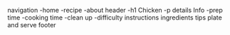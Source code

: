 navigation
-home 
-recipe
-about
header
-h1 Chicken
-p details
Info
-prep time
-cooking time
-clean up
-difficulty
instructions
ingredients
tips
plate and serve
footer